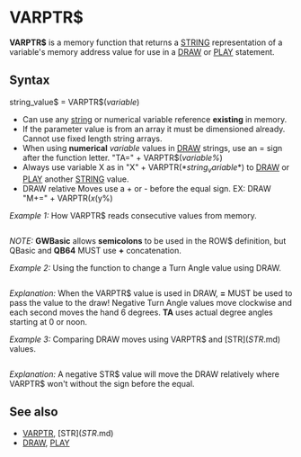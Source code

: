 # VARPTR$

**VARPTR$** is a memory function that returns a [STRING](STRING.md) representation of a variable's memory address value for use in a [DRAW](DRAW.md) or [PLAY](PLAY.md) statement.

  

## Syntax

string_value$ = VARPTR$(*variable*)
  

* Can use any [string](string.md) or numerical variable reference **existing** in memory.
* If the parameter value is from an array it must be dimensioned already. Cannot use fixed length string arrays.
* When using **numerical** *variable* values in [DRAW](DRAW.md) strings, use an = sign after the function letter. "TA=" + VARPTR$(*variable%*)
* Always use variable X as in "X" + VARPTR$(*string_variable$*) to [DRAW](DRAW.md) or [PLAY](PLAY.md) another [STRING](STRING.md) value.
* DRAW relative Moves use a + or - before the equal sign. EX: DRAW "M+=" + VARPTR$(x%) + ",-=" + VARPTR$(y%)

  

*Example 1:* How VARPTR$ reads consecutive values from memory.

``` [SCREEN](SCREEN.md) 2 [CLS](CLS.md) WIND$ = "r10 d7 l10 u7 br20"   'create draw string to be read by function ROW$ = "x"+VARPTR$(WIND$)+"x"+VARPTR$(WIND$)+"x"+VARPTR$(WIND$)+" x"+VARPTR$(WIND$)+"bl80 bd11" [LINE](LINE.md) (100, 50)-(200, 160), , B [DRAW](DRAW.md) "bm 115,52" [FOR](FOR.md) I = 1 [TO](TO.md) 10     [DRAW](DRAW.md) "x" + VARPTR$(ROW$) [NEXT](NEXT.md)  
```

*NOTE:* **GWBasic** allows **semicolons** to be used in the ROW$ definition, but QBasic and **QB64** MUST use **+** concatenation.
  

*Example 2:* Using the function to change a Turn Angle value using DRAW.

``` [SCREEN](SCREEN.md) 12                            'Demonstrates how string DRAW angles are used with TA [FOR](FOR.md) i = 0 [TO](TO.md) 360 [STEP](STEP.md) 30           'mark clock hours every 30 degrees   angle$ = [STR$](STR$.md)(i)                 'change degree value i to a string   [PSET](PSET.md) (175, 250), 6               'clock center   [DRAW](DRAW.md) "TA" + angle$ + "BU100"     'add string angle to Turn Angle and draw blind up   [CIRCLE](CIRCLE.md) [STEP](STEP.md)(0, 0), 5, 12         'place a circle at end of Up line   [DRAW](DRAW.md) "P9, 12"   [_DELAY](_DELAY.md) .5 [NEXT](NEXT.md)                             'Demonstrates how VARPTR$ is used with TA= [DO](DO.md): sec$ = [RIGHT$](RIGHT$.md)([TIME$](TIME$.md), 2)        'get current second value from time   degree = [VAL](VAL.md)(sec$) * -6          'use a negative value to Turn Angle clockwise   [PSET](PSET.md) (175, 250), 9               'clock center   [DRAW](DRAW.md) "TA=" + VARPTR$(degree) + "U90"  'VARPTR$ value requires = in DRAW   [DO](DO.md): [_LIMIT](_LIMIT.md) 30: [LOOP](LOOP.md) [UNTIL](UNTIL.md) [RIGHT$](RIGHT$.md)([TIME$](TIME$.md), 2) <> sec$  'loop until seconds value changes   [IF](IF.md) [INKEY$](INKEY$.md) <> "" [THEN](THEN.md) [EXIT DO](EXIT DO.md)   [PSET](PSET.md) (175, 250), 0   [DRAW](DRAW.md) "TA=" + VARPTR$(degree) + "U90"  'erase previous second hand draw [LOOP](LOOP.md)  
```

*Explanation:* When the VARPTR$ value is used in DRAW, **=** MUST be used to pass the value to the draw! Negative Turn Angle values move clockwise and each second moves the hand 6 degrees. **TA** uses actual degree angles starting at 0 or noon.
  

*Example 3:* Comparing DRAW moves using VARPTR$ and [STR$](STR$.md) values.

``` [SCREEN](SCREEN.md) 12 [PSET](PSET.md) (200, 200), 12 [CIRCLE](CIRCLE.md) [STEP](STEP.md)(0, 0), 5, 10 A = 100: B = 100 [DRAW](DRAW.md) "M+=" + VARPTR$(A) + ",-=" + VARPTR$(B)  [PSET](PSET.md) (400, 400), 10 [CIRCLE](CIRCLE.md) [STEP](STEP.md)(0, 0), 5, 12 C = 100: D = -100 [DRAW](DRAW.md) "M+" + [STR$](STR$.md)(C) + "," + [STR$](STR$.md)(D) 'must add + for positive relative moves [END](END.md)  
```

*Explanation:* A negative STR$ value will move the DRAW relatively where VARPTR$ won't without the sign before the equal.
  

## See also

* [VARPTR](VARPTR.md), [STR$](STR$.md)
* [DRAW](DRAW.md), [PLAY](PLAY.md)

  
